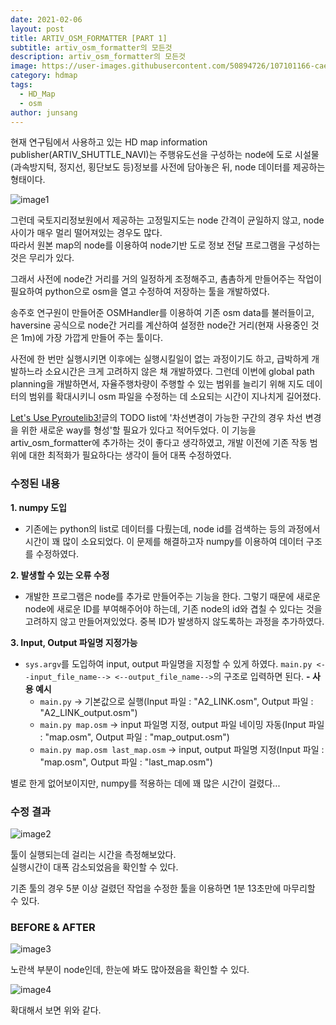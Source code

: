 ```yaml
---
date: 2021-02-06
layout: post
title: ARTIV_OSM_FORMATTER [PART 1]
subtitle: artiv_osm_formatter의 모든것
description: artiv_osm_formatter의 모든것
image: https://user-images.githubusercontent.com/50894726/107101166-cae02f80-6859-11eb-80a5-2825eb0e8ee1.png
category: hdmap
tags:
  - HD_Map
  - osm
author: junsang
---
```

현재 연구팀에서 사용하고 있는 HD map information publisher(ARTIV_SHUTTLE_NAVI)는 주행유도선을 구성하는 node에 도로 시설물(과속방지턱, 정지선, 횡단보도 등)정보를 사전에 담아놓은 뒤, node 데이터를 제공하는 형태이다.

![image1](https://user-images.githubusercontent.com/50894726/107099914-450eb500-6856-11eb-8249-e0771e001550.png)

그런데 국토지리정보원에서 제공하는 고정밀지도는 node 간격이 균일하지 않고, node 사이가 매우 멀리 떨어져있는 경우도 많다.  
따라서 원본 map의 node를 이용하여 node기반 도로 정보 전달 프로그램을 구성하는 것은 무리가 있다.

그래서 사전에 node간 거리를 거의 일정하게 조정해주고, 촘촘하게 만들어주는 작업이 필요하여 python으로 osm을 열고 수정하여 저장하는 툴을 개발하였다.

송주호 연구원이 만들어준 OSMHandler를 이용하여 기존 osm data를 불러들이고, haversine 공식으로 node간 거리를 계산하여 설정한 node간 거리(현재 사용중인 것은 1m)에 가장 가깝게 만들어 주는 툴이다.

사전에 한 번만 실행시키면 이후에는 실행시킬일이 없는 과정이기도 하고, 급박하게 개발하느라 소요시간은 크게 고려하지 않은 채 개발하였다. 그런데 이번에 global path planning을 개발하면서, 자율주행차량이 주행할 수 있는 범위를 늘리기 위해 지도 데이터의 범위를 확대시키니 osm 파일을 수정하는 데 소요되는 시간이 지나치게 길어졌다.

[Let's Use Pyroutelib3!](https://dgist-artiv.github.io/hdmap/2021/02/03/pyroutelib3.html)글의 TODO list에 '차선변경이 가능한 구간의 경우 차선 변경을 위한 새로운 way를 형성'할 필요가 있다고 적어두었다. 이 기능을 artiv_osm_formatter에 추가하는 것이 좋다고 생각하였고, 개발 이전에 기존 작동 범위에 대한 최적화가 필요하다는 생각이 들어 대폭 수정하였다.

### 수정된 내용

**1. numpy 도입**
- 기존에는 python의 list로 데이터를 다뤘는데, node id를 검색하는 등의 과정에서 시간이 꽤 많이 소요되었다. 이 문제를 해결하고자 numpy를 이용하여 데이터 구조를 수정하였다.

**2. 발생할 수 있는 오류 수정**
- 개발한 프로그램은 node를 추가로 만들어주는 기능을 한다. 그렇기 때문에 새로운 node에 새로운 ID를 부여해주어야 하는데, 기존 node의 id와 겹칠 수 있다는 것을 고려하지 않고 만들어져있었다. 중복 ID가 발생하지 않도록하는 과정을 추가하였다.

**3. Input, Output 파일명 지정가능**
- `sys.argv`를 도입하여 input, output 파일명을 지정할 수 있게 하였다. `main.py <--input_file_name--> <--output_file_name-->`의 구조로 입력하면 된다.
**- 사용 예시**
	- `main.py` -> 기본값으로 실행(Input 파일 : "A2_LINK.osm", Output 파일 : "A2_LINK_output.osm")
	- `main.py map.osm` -> input 파일명 지정, output 파일 네이밍 자동(Input 파일 : "map.osm", Output 파일 : "map_output.osm")
	- `main.py map.osm last_map.osm` -> input, output 파일명 지정(Input 파일 : "map.osm", Output 파일 : "last_map.osm")

별로 한게 없어보이지만, numpy를 적용하는 데에 꽤 많은 시간이 걸렸다...

### 수정 결과

![image2](https://user-images.githubusercontent.com/50894726/107100858-e4cd4280-6858-11eb-99ac-dd0a363401a2.png)

툴이 실행되는데 걸리는 시간을 측정해보았다.  
실행시간이 대폭 감소되었음을 확인할 수 있다.

기존 툴의 경우 5분 이상 걸렸던 작업을 수정한 툴을 이용하면 1분 13초만에 마무리할 수 있다.

### BEFORE & AFTER

![image3](https://user-images.githubusercontent.com/50894726/107101166-cae02f80-6859-11eb-80a5-2825eb0e8ee1.png)

노란색 부분이 node인데, 한눈에 봐도 많아졌음을 확인할 수 있다.

![image4](https://user-images.githubusercontent.com/50894726/107101221-fcf19180-6859-11eb-9716-3a9dce8ade3f.png)

확대해서 보면 위와 같다.

